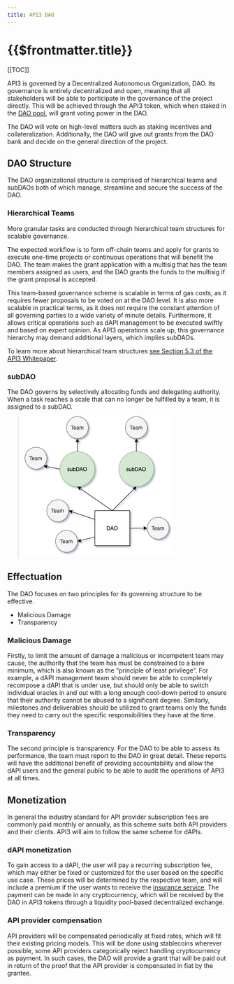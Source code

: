```yaml
---
title: API3 DAO
---
```


# {{$frontmatter.title}}

<TocHeader />
[[TOC]]

API3 is governed by a Decentralized Autonomous Organization, DAO. Its governance is entirely decentralized and open, meaning that all stakeholders will be able to participate in the governance of the project directly. This will be achieved through the API3 token, which when staked in the [DAO pool](dao-pool.md), will grant voting power in the DAO.

The DAO will vote on high-level matters such as staking incentives and collateralization. Additionally, the DAO will give out grants from the DAO bank and decide on the general direction of the project.



## DAO Structure

The DAO organizational structure is comprised of  hierarchical teams and subDAOs both of which manage, streamline and secure the success of the DAO.

### Hierarchical Teams

More granular tasks are conducted through hierarchical team structures for scalable governance.

The expected workflow is to form off-chain teams and apply for grants to execute one-time projects or continuous operations that will benefit the DAO. The team makes the grant application with a multisig that has the team members assigned as users, and the DAO grants the funds to the multisig if the grant proposal is accepted.

This team-based governance scheme is scalable in terms of gas costs, as it requires fewer proposals to be voted on at the DAO level. It is also more scalable in practical terms, as it does not require the constant attention of all governing parties to a wide variety of minute details. Furthermore, it allows critical operations such as dAPI management to be executed swiftly and based on expert opinion. As API3 operations scale up, this governance hierarchy may demand additional layers, which implies subDAOs.

To learn more about hierarchical team structures <a href="/api3-whitepaper-v1.0.1.pdf#AI3%20DAO" target="api3-docs">see Section 5.3 of the API3 Whitepaper</a>.

### subDAO

The DAO governs by selectively allocating funds and delegating authority. When a task reaches a scale that can no longer be fulfilled by a team, it is assigned to a subDAO.

> ![doa-subdoa-teams](../assets/images/dao-subdao-teams.png)

## Effectuation

The DAO focuses on two principles for its governing structure to be effective.

- Malicious Damage
- Transparency

### Malicious Damage

Firstly, to limit the amount of damage a malicious or incompetent team may cause, the authority that the team has must be constrained to a bare minimum, which is also known as the “principle of least privilege”. For example, a dAPI management team should never be able to completely recompose a dAPI that is under use, but should only be able to switch individual oracles in and out with a long enough cool-down period to ensure that their authority cannot be abused to a significant degree. Similarly, milestones and deliverables should be utilized to grant teams only the funds they need to carry out the specific responsibilities they have at the time. 

### Transparency

The second principle is transparency. For the DAO to be able to assess its performance, the team must report to the DAO in great detail. These reports will have the additional benefit of providing accountability and allow the dAPI users and the general public to be able to audit the operations of API3 at all times.

## Monetization

In general the industry standard for API provider subscription fees are commonly paid monthly or annually, as this scheme suits both API providers and their clients. API3 will aim to follow the same scheme for dAPIs.

### dAPI monetization

To gain access to a dAPI, the user will pay a recurring subscription fee, which may either be fixed or customized for the user based on the specific use case. These prices will be determined by the respective team, and will include a premium if the user wants to receive the [insurance service](dao-pool.md#insurance-service). The payment can be made in any cryptocurrency, which will be received by the DAO in API3 tokens through a liquidity pool-based decentralized exchange.

### API provider compensation

API providers will be compensated periodically at fixed rates, which will fit their existing pricing models. This will be done using stablecoins wherever possible, some API providers categorically reject handling cryptocurrency as payment. In such cases, the DAO will provide a grant that will be paid out in return of the proof that the API provider is compensated in fiat by the grantee.
